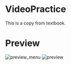 # VideoPractice
This is a copy from textbook.
# Preview
![preview_menu](https://user-images.githubusercontent.com/25290627/115533422-484c0580-a2c9-11eb-8332-f7808ed7c8c2.png)
![preview](https://user-images.githubusercontent.com/25290627/115533689-8c3f0a80-a2c9-11eb-8043-3f84f168c620.png)
